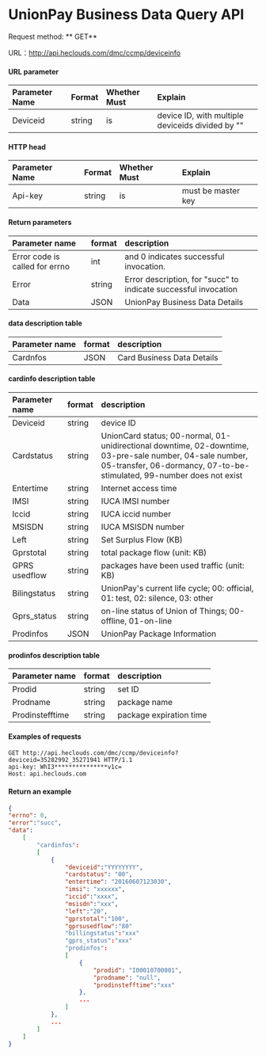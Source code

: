 # UnionPay Business Data Query API

Request method: ** GET**

URL：http://api.heclouds.com/dmc/ccmp/deviceinfo

#### URL parameter
Parameter Name | Format | Whether Must | Explain
:- | :- | :- | :- 
Deviceid | string | is | device ID, with multiple deviceids divided by ""

#### HTTP head
Parameter Name | Format | Whether Must | Explain
:- | :- | :- | :- 
Api-key | string | is | must be master key

#### Return parameters
Parameter name | format | description
:- | :- | :- 
Error code is called for errno | int | and 0 indicates successful invocation.
Error | string | Error description, for "succ" to indicate successful invocation
Data | JSON | UnionPay Business Data Details

#### data description table
Parameter name | format | description
:- | :- | :- 
Cardnfos | JSON | Card Business Data Details

#### cardinfo description table
Parameter name | format | description
:- | :- | :- 
Deviceid | string | device ID
Cardstatus | string | UnionCard status; 00-normal, 01-unidirectional downtime, 02-downtime, 03-pre-sale number, 04-sale number, 05-transfer, 06-dormancy, 07-to-be-stimulated, 99-number does not exist
Entertime | string | Internet access time
IMSI | string | IUCA IMSI number
Iccid | string | IUCA iccid number
MSISDN | string | IUCA MSISDN number
Left | string | Set Surplus Flow (KB)
Gprstotal | string | total package flow (unit: KB)
GPRS usedflow | string | packages have been used traffic (unit: KB)
Bilingstatus | string | UnionPay's current life cycle; 00: official, 01: test, 02: silence, 03: other
Gprs_status | string | on-line status of Union of Things; 00-offline, 01-on-line
Prodinfos | JSON | UnionPay Package Information

#### prodinfos description table
Parameter name | format | description
:- | :- | :- 
Prodid | string | set ID
Prodname | string | package name
Prodinstefftime | string | package expiration time

#### Examples of requests
```text
GET http://api.heclouds.com/dmc/ccmp/deviceinfo?deviceid=35282992_35271941 HTTP/1.1
api-key: WhI3***************v1c=
Host: api.heclouds.com
```

#### Return an example
```json
{
"errno": 0,
"error":"succ",
"data":
    [
        "cardinfos":
        [
            {
                "deviceid":"YYYYYYYY", 
                "cardstatus": "00", 
                "entertime": "20160607123030", 
                "imsi": "xxxxxx", 
                "iccid":"xxxx",
                "msisdn":"xxx",
                "left":"20",
                "gprstotal":"100", 
                "gprsusedflow":"80" 
                "billingstatus":"xxx" 
                "gprs_status":"xxx" 
                "prodinfos": 
                [
                    {
                        "prodid": "I00010700001",
                        "prodname": "null",
                        "prodinstefftime":"xxx"
                    },
                    ...
                ]
            },
            ...
        ]
    ]
}
```